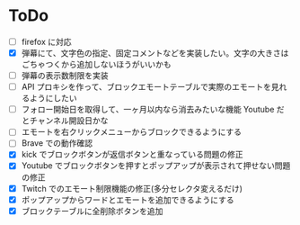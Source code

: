 # ToDo

-   [ ] firefox に対応
-   [x] 弾幕にて、文字色の指定、固定コメントなどを実装したい。文字の大きさはごちゃつくから追加しないほうがいいかも
-   [ ] 弾幕の表示数制限を実装
-   [ ] API プロキシを作って、ブロックエモートテーブルで実際のエモートを見れるようにしたい
-   [ ] フォロー開始日を取得して、一ヶ月以内なら消去みたいな機能 Youtube だとチャンネル開設日かな
-   [ ] エモートを右クリックメニューからブロックできるようにする
-   [ ] Brave での動作確認
-   [x] kick でブロックボタンが返信ボタンと重なっている問題の修正
-   [x] Youtube でブロックボタンを押すとポップアップが表示されて押せない問題の修正
-   [x] Twitch でのエモート制限機能の修正(多分セレクタ変えるだけ)
-   [x] ポップアップからワードとエモートを追加できるようにする
-   [x] ブロックテーブルに全削除ボタンを追加
